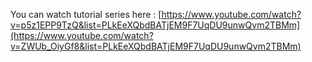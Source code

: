 You can watch tutorial series here : [https://www.youtube.com/watch?v=p5z1EPP9TzQ&list=PLkEeXQbdBATjEM9F7UqDU9unwQvm2TBMm](https://www.youtube.com/watch?v=ZWUb_OiyGf8&list=PLkEeXQbdBATjEM9F7UqDU9unwQvm2TBMm)
